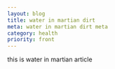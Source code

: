 ```yaml
---
layout: blog
title: water in martian dirt
meta: water in martian dirt meta
category: health
priority: front
---
```

this is water in martian article